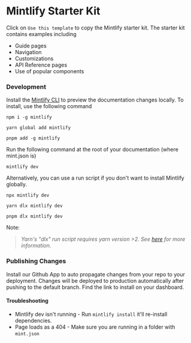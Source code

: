 # Mintlify Starter Kit

Click on `Use this template` to copy the Mintlify starter kit. The starter kit contains examples including

- Guide pages
- Navigation
- Customizations
- API Reference pages
- Use of popular components

### Development

Install the [Mintlify CLI](https://www.npmjs.com/package/mintlify) to preview the documentation changes locally. To install, use the following command

```
npm i -g mintlify
```

```
yarn global add mintlify
```

```
pnpm add -g mintlify
```

Run the following command at the root of your documentation (where mint.json is)

```
mintlify dev
```

Alternatively, you can use a run script if you don't want to install Mintlify globally.

```
npx mintlify dev
```

```
yarn dlx mintlify dev
```

```
pnpm dlx mintlify dev
```

Note:
> _Yarn's "dlx" run script requires yarn version >2. See [here](https://yarnpkg.com/cli/dlx) for more information._

### Publishing Changes

Install our Github App to auto propagate changes from your repo to your deployment. Changes will be deployed to production automatically after pushing to the default branch. Find the link to install on your dashboard.

#### Troubleshooting

- Mintlify dev isn't running - Run `mintlify install` it'll re-install dependencies.
- Page loads as a 404 - Make sure you are running in a folder with `mint.json`

